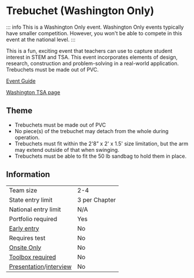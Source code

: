 # Trebuchet (Washington Only)

::: info
This is a Washington Only event. Washington Only events typically have smaller competition. However, you won't be able to compete in this event at the national level.
:::

This is a fun, exciting event that teachers can use to capture student interest in STEM and TSA. This event incorporates elements of design, research, construction and problem-solving in a real-world application. Trebuchets must be made out of PVC.

[Event Guide](https://www.washingtontsa.org/s/HS-Trebuchet-Design-24-25.pdf)

[Washington TSA page](https://www.washingtontsa.org/high-school-events/trebuchet)

## Theme

- Trebuchets must be made out of PVC
- No piece(s) of the trebuchet may detach from the whole during operation.
- Trebuchets must fit within the 2'8” x 2' x 1.5' size limitation, but the arm may extend outside of that when swinging.
- Trebuchets must be able to fit the 50 lb sandbag to hold them in place.

## Information

|                                              |               |
| -------------------------------------------- | ------------- |
| Team size                                    | 2-4           |
| State entry limit                            | 3 per Chapter |
| National entry limit                         | N/A           |
| Portfolio required                           | Yes           |
| [Early entry](/#terms)                       | No            |
| Requires test                                | No            |
| [Onsite Only](/#terms)                       | No            |
| [Toolbox required](/#terms)                  | No            |
| [Presentation](/#terms)/[interview](/#terms) | No            |
